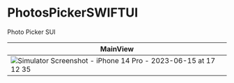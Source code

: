 # PhotosPickerSWIFTUI
 Photo Picker SUI

 | MainView  |
| ------------- |
| ![Simulator Screenshot - iPhone 14 Pro - 2023-06-15 at 17 12 35](https://github.com/dsm5e/PhotosPickerSWIFTUI/assets/88927934/a3a67cb2-fe2c-45bd-8fe9-ccdb7d7cbb0a) | 
